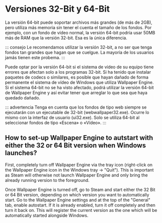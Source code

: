 # Versiones 32-Bit y 64-Bit

La versión 64-bit puede soportar archivos más grandes (de más de 2GB), pero utiliza más memoria sin tener el cuenta el tamaño de los fondos. Por ejemplo, con un fondo de vídeo normal, la versión 64-bit podría usar 50MB más de RAM que la versión 32-bit. Esa es la única diferencia.

::: consejo Le recomendamos utilizar la versión 32-bit, a no ser que tenga fondos tan grandes que hagan que se cuelgue. La mayoría de los usuarios jamás tienen este probema. :::

Puede optar por la versión 64-bit si el sistema de vídeo de su equipo tiene errores que afectan solo a los programas 32-bit. Si ha tenido que instalar paquetes de codecs o similares, es posible que hayan dañado de forma permanente el sistema de vídeo de Windows que utiliza Wallpaper Engine. Si el sistema 64-bit no se ha visto afectado, podrá utilizar la versión 64-bit de Wallpaper Engine y así evitar tener que arreglar lo que sea que haya quedado dañado.

::: advertencia Tenga en cuenta que los fondos de tipo web siempre se ejecutarán con un ejecutable de 32-bit (webwallpaper32.exe). Ocurre lo mismo con la interfaz de usuario (ui32.exe). Solo se utiliza 64-bit al seleccionar fondos de tipo «Escena» o «Vídeo». :::

## How to set-up Wallpaper Engine to autstart with either the 32 or 64 Bit version when Windows launches?

First, completely turn off Wallpaper Engine via the tray icon (right-click on the Wallpaper Engine icon in the Windows tray -> "Quit"). This is important as Steam will otherwise not launch Wallpaper Engine and only bring the already running version to the foreground.

Once Wallpaper Engine is turned off, go to Steam and start either the 32 Bit or 64 Bit version, depending on which version you want to automatically start. Go to the Wallpaper Engine settings and at the top of the "General" tab, enable autostart. If it is already enabled, turn it off completely and then turn it back on. This will register the current version as the one which will be automatically started alongside Windows. 